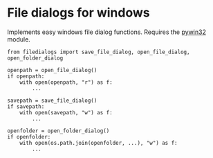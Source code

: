 # File dialogs for windows

Implements easy windows file dialog functions. Requires the [pywin32](https://pypi.org/project/pywin32/) module.

```
from filedialogs import save_file_dialog, open_file_dialog, open_folder_dialog

openpath = open_file_dialog()
if openpath:
    with open(openpath, "r") as f:
        ...

savepath = save_file_dialog()
if savepath:
    with open(savepath, "w") as f:
        ...

openfolder = open_folder_dialog()
if openfolder:
    with open(os.path.join(openfolder, ...), "w") as f:
        ...
```
